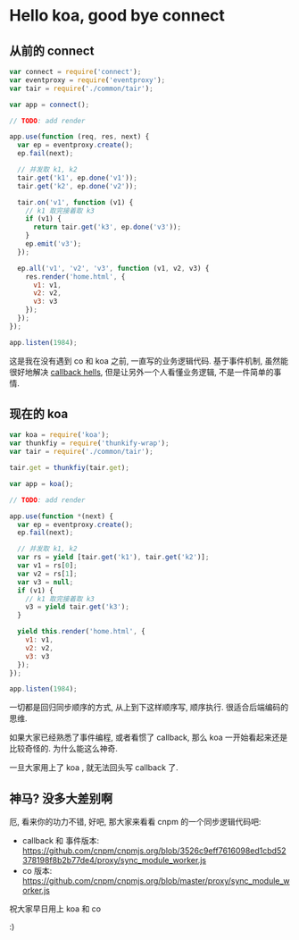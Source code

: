 # Hello koa, good bye connect

## 从前的 connect

```js
var connect = require('connect');
var eventproxy = require('eventproxy');
var tair = require('./common/tair');

var app = connect();

// TODO: add render

app.use(function (req, res, next) {
  var ep = eventproxy.create();
  ep.fail(next);

  // 并发取 k1, k2
  tair.get('k1', ep.done('v1'));
  tair.get('k2', ep.done('v2'));

  tair.on('v1', function (v1) {
    // k1 取完接着取 k3
    if (v1) {
      return tair.get('k3', ep.done('v3'));
    }
    ep.emit('v3');
  });

  ep.all('v1', 'v2', 'v3', function (v1, v2, v3) {
    res.render('home.html', {
      v1: v1,
      v2: v2,
      v3: v3
    });
  });
});

app.listen(1984);
```

这是我在没有遇到 co 和 koa 之前, 一直写的业务逻辑代码. 基于事件机制,
虽然能很好地解决 [callback hells](https://github.com/dead-horse/callback_hell),
但是让另外一个人看懂业务逻辑, 不是一件简单的事情.

## 现在的 koa

```js
var koa = require('koa');
var thunkfiy = require('thunkify-wrap');
var tair = require('./common/tair');

tair.get = thunkfiy(tair.get);

var app = koa();

// TODO: add render

app.use(function *(next) {
  var ep = eventproxy.create();
  ep.fail(next);

  // 并发取 k1, k2
  var rs = yield [tair.get('k1'), tair.get('k2')];
  var v1 = rs[0];
  var v2 = rs[1];
  var v3 = null;
  if (v1) {
    // k1 取完接着取 k3
    v3 = yield tair.get('k3');
  }

  yield this.render('home.html', {
    v1: v1,
    v2: v2,
    v3: v3
  });
});

app.listen(1984);
```

一切都是回归同步顺序的方式, 从上到下这样顺序写, 顺序执行.
很适合后端编码的思维.

如果大家已经熟悉了事件编程, 或者看惯了 callback, 那么 koa 一开始看起来还是比较奇怪的. 为什么能这么神奇.

一旦大家用上了 koa , 就无法回头写 callback 了.

## 神马? 没多大差别啊

厄, 看来你的功力不错, 好吧, 那大家来看看 cnpm 的一个同步逻辑代码吧:

* callback 和 事件版本: https://github.com/cnpm/cnpmjs.org/blob/3526c9eff7616098ed1cbd52378198f8b2b77de4/proxy/sync_module_worker.js
* co 版本: https://github.com/cnpm/cnpmjs.org/blob/master/proxy/sync_module_worker.js

祝大家早日用上 koa 和 co

:)
